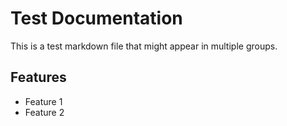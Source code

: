 # Test Documentation

This is a test markdown file that might appear in multiple groups.

## Features
- Feature 1
- Feature 2